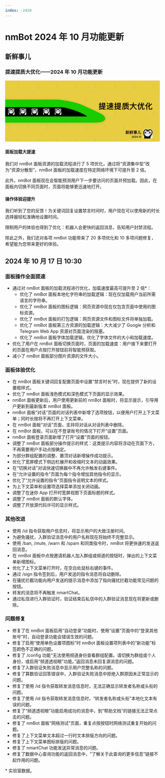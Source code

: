 ```yaml
---
index: -2410
---
```


# nmBot 2024 年 10 月功能更新

## 新鲜事儿
### 提速提质大优化——2024 年 10 月功能更新

![](../img/update-pictures/nmbot-2410.png)

#### 面板加载大提速

我们对 nmBot 面板资源的加载流程进行了 5 项优化，通过将“资源集中型”改为“资源分散型”，nmBot 面板的加载速度在特定网络环境下可提升至 2 倍。

此外，nmBot 面板现在会智能预测用户下一步要访问的页面并预加载。因此，在面板内切换不同页面时，页面将能够更迅速地打开。

#### 操作体验迎提升

我们听到了您的反馈！为关键词回复设置禁言时间时，用户现在可以使用新的时长选择器轻松准确地设置时间。

限制用户的体验也得到了优化：机器人会更快的返回消息，告知用户封禁流程。

除此之外，我们还对各项 nmBot 功能带来了 20 多项优化和 10 多项问题修复，希望能为您带来更好的体验。

## 2024 年 10 月 17 日 10:30
### 面板操作全面提速

- 通过对 nmBot 面板的加载流程进行优化，加载速度最高可提升至 2 倍*：
    - 优化了 nmBot 面板本地化字符串的加载逻辑：现在仅加载用户当前所需语言的字符串。
    - 优化了 nmBot 面板的图标逻辑：网页资源中现在仅包含页面中使用的图标资源。
    - 优化了 nmBot 面板的打包逻辑：网页资源文件和图标文件将单独加载。
    - 优化了 nmBot 面板第三方资源的加载逻辑：大大减少了 Google 分析和 Telegram Web App 资源对页面渲染的阻塞。
    - 优化了 nmBot 面板字体加载逻辑，优化了字体文件的大小和加载速度。
- 优化了用户在 nmBot 面板切换页面时，页面的加载速度：用户接下来要打开的页面在用户点按打开按钮前将智能预获取。
- 减小了 nmBot 面板部分图片资源的文件大小。

### 面板体验优化

- 在 nmBot 面板关键词回复配置页面中设置“禁言时长”时，现在提供了新的设置框样式。
- 优化了 nmBot 面板浅色模式和深色模式下页面的显示效果。
- nmBot 面板更新后，用户使用更新前的 nmBot 面板时，将显示提示，引导用户更新到最新版本 nmBot 面板。
- nmBot 面板“对话”页面的对话列表中新增了选项按钮，以便用户打开上下文菜单；同时长按将不再打开上下文菜单。
- 在 nmBot 面板“对话”页面，支持将对话从对话列表中删除。
- 在 nmBot 面板，可以在不登录账号的情况下打开“设置”页面。
- nmBot 面板登录页面新增了打开“设置”页面的按钮。
- 调整了 nmBot 面板部分操作提示的样式：这类提示内容将浮动在页面下方，不再需要用户手动点按确定。
- 为部分群组配置的调整、置顶对话新增操作成功提示。
- 优化了宽屏模式下侧边栏展开和收缩时文本的动画效果。
- 在“切换对话”对话快速切换器中不再允许触发右键事件。
- 在“允许设置的指令”页面为每个指令增加其他指令的显示。
- 优化了“允许设置的指令”页面指令说明文本的样式。
- 为上下文菜单和设置项选择菜单添加关闭动画。
- 调整了在迷你 App 打开时宽屏视图下页面标题的样式。
- 调整了 nmBot 面板的默认字体。
- 调整了开放源代码许可的显示样式。

### 其他改进

- 使用 /id 指令获取用户信息时，将显示用户的大致注册时间。
- 为避免骚扰，入群验证消息中的用户名称现在将始终不完整显示。
- 使用 /ban, /mute, /warn 和 /spam 和同类指令时，nmBot 将更快速的发送返回消息。
- 在 nmBot 面板中点按邀请机器人加入群组或频道的按钮时，弹出的上下文菜单新增图标。
- 优化了上下文菜单打开时，在空白处鼠标右键的事件。
- 通过 /sign 指令签到后，用户发送的指令消息将自动删除。
- 在骚扰拦截功能向用户发送的提示消息中添加了指向骚扰拦截功能常见问题的按钮。
- 转发的消息将不再触发 nmartChat。
- 通过私信进行入群验证时，验证结束后私信中的入群验证消息现在将更新或删除。

### 问题修复

- 修复了在 nmBot 面板启用“自动登录”功能时，使用“设置”页面中的“登录其他账号”时，自动登录功能会错误生效的问题。
- 修复了启用“使用单色设置项图标”时 nmBot 面板设置项列表中的“新功能”标签颜色不正确的问题。
- 修复了 /config 功能“无法使用频道身份查看群组配置。请切换为群组或个人身份，或启用“频道透视眼”功能。”返回消息未回复源消息的问题。
- 修复了入群验证失败消息中显示用户完整名称的问题。
- 修复了算数验证回答错误中，入群验证失败消息中拒绝入群原因未正常显示的问题。
- 修复了使用 /id 指令获取转发消息信息时，无法正确显示转发者名称或头衔的问题。
- 修复了使用 /id 指令获取转发消息信息时，“转发者名称或头衔”本地化文本有误的问题。
- 修复了“频道透视眼”功能启用成功的消息中，到“帮助文档”的链接无法正常点击的问题。
- 修复了 nmBot 面板“网络测试”页面，重复点按按钮时网络测试重复开始的问题。
- 修复了上下文菜单文本超过一行时文本排版方向的问题。
- 修复了上下文菜单图标排版的问题。
- 修复了 nmartChat 功能发送异常消息的问题。
- 修复了数据中心查询功能的返回消息中，“了解关于此查询的更多信息”链接不起作用的问题。

\* 实验室数据。